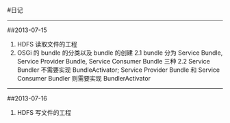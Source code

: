 #日记

***
##2013-07-15
1. HDFS 读取文件的工程
2. OSGi 的 bundle 的分类以及 bundle 的创建
2.1 bundle 分为 Service Bundle, Service Provider Bundle, Service Consumer Bundle 三种
2.2 Service Bundler 不需要实现 BundleActivator; Service Provider Bundle 和 Service Consumer Bundler 则需要实现 BundlerActivator

***
##2013-07-16
1. HDFS 写文件的工程

